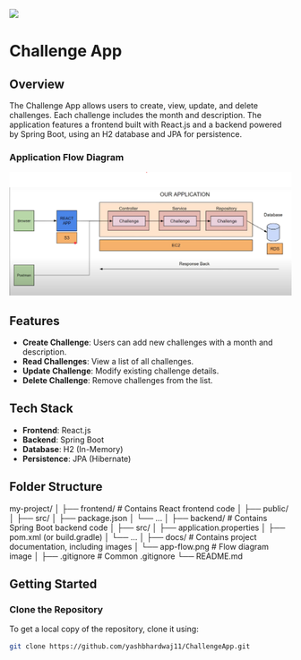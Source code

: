 ![](https://komarev.com/ghpvc/?username=yashbhardwaj11&base=335)
# Challenge App
## Overview

The Challenge App allows users to create, view, update, and delete challenges. Each challenge includes the month and description. The application features a frontend built with React.js and a backend powered by Spring Boot, using an H2 database and JPA for persistence.

### Application Flow Diagram

![Application Flow](https://github.com/yashbhardwaj11/ChallengeApp/blob/main/main_flow.png) 

## Features

- **Create Challenge**: Users can add new challenges with a month and description.
- **Read Challenges**: View a list of all challenges.
- **Update Challenge**: Modify existing challenge details.
- **Delete Challenge**: Remove challenges from the list.

## Tech Stack

- **Frontend**: React.js
- **Backend**: Spring Boot
- **Database**: H2 (In-Memory)
- **Persistence**: JPA (Hibernate)

## Folder Structure

my-project/
│
├── frontend/ # Contains React frontend code
│ ├── public/
│ ├── src/
│ ├── package.json
│ └── ...
│
├── backend/ # Contains Spring Boot backend code
│ ├── src/
│ ├── application.properties
│ ├── pom.xml (or build.gradle)
│ └── ...
│
├── docs/ # Contains project documentation, including images
│ └── app-flow.png # Flow diagram image
│
├── .gitignore # Common .gitignore
└── README.md

## Getting Started

### Clone the Repository

To get a local copy of the repository, clone it using:

```bash
git clone https://github.com/yashbhardwaj11/ChallengeApp.git
